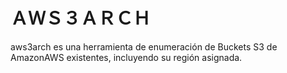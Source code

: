 # ＡＷＳ３ＡＲＣＨ
aws3arch es una herramienta de enumeración de Buckets S3 de AmazonAWS existentes, incluyendo su región asignada.
